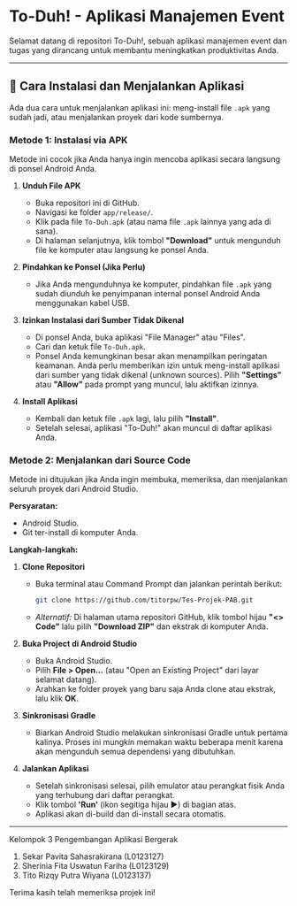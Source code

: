 # To-Duh! - Aplikasi Manajemen Event

Selamat datang di repositori To-Duh!, sebuah aplikasi manajemen event dan tugas yang dirancang untuk membantu meningkatkan produktivitas Anda.

---

## 🚀 Cara Instalasi dan Menjalankan Aplikasi

Ada dua cara untuk menjalankan aplikasi ini: meng-install file `.apk` yang sudah jadi, atau menjalankan proyek dari kode sumbernya.

### Metode 1: Instalasi via APK

Metode ini cocok jika Anda hanya ingin mencoba aplikasi secara langsung di ponsel Android Anda.

1.  **Unduh File APK**
    * Buka repositori ini di GitHub.
    * Navigasi ke folder `app/release/`.
    * Klik pada file `To-Duh.apk` (atau nama file `.apk` lainnya yang ada di sana).
    * Di halaman selanjutnya, klik tombol **"Download"** untuk mengunduh file ke komputer atau langsung ke ponsel Anda.

2.  **Pindahkan ke Ponsel (Jika Perlu)**
    * Jika Anda mengunduhnya ke komputer, pindahkan file `.apk` yang sudah diunduh ke penyimpanan internal ponsel Android Anda menggunakan kabel USB.

3.  **Izinkan Instalasi dari Sumber Tidak Dikenal**
    * Di ponsel Anda, buka aplikasi "File Manager" atau "Files".
    * Cari dan ketuk file `To-Duh.apk`.
    * Ponsel Anda kemungkinan besar akan menampilkan peringatan keamanan. Anda perlu memberikan izin untuk meng-install aplikasi dari sumber yang tidak dikenal (unknown sources). Pilih **"Settings"** atau **"Allow"** pada prompt yang muncul, lalu aktifkan izinnya.

4.  **Install Aplikasi**
    * Kembali dan ketuk file `.apk` lagi, lalu pilih **"Install"**.
    * Setelah selesai, aplikasi "To-Duh!" akan muncul di daftar aplikasi Anda.

### Metode 2: Menjalankan dari Source Code

Metode ini ditujukan jika Anda ingin membuka, memeriksa, dan menjalankan seluruh proyek dari Android Studio.

**Persyaratan:**
* Android Studio.
* Git ter-install di komputer Anda.

**Langkah-langkah:**

1.  **Clone Repositori**
    * Buka terminal atau Command Prompt dan jalankan perintah berikut:
        ```bash
        git clone https://github.com/titorpw/Tes-Projek-PAB.git
        ```
    * *Alternatif:* Di halaman utama repositori GitHub, klik tombol hijau **"<> Code"** lalu pilih **"Download ZIP"** dan ekstrak di komputer Anda.

2.  **Buka Project di Android Studio**
    * Buka Android Studio.
    * Pilih **File > Open...** (atau "Open an Existing Project" dari layar selamat datang).
    * Arahkan ke folder proyek yang baru saja Anda clone atau ekstrak, lalu klik **OK**.

3.  **Sinkronisasi Gradle**
    * Biarkan Android Studio melakukan sinkronisasi Gradle untuk pertama kalinya. Proses ini mungkin memakan waktu beberapa menit karena akan mengunduh semua dependensi yang dibutuhkan.

4.  **Jalankan Aplikasi**
    * Setelah sinkronisasi selesai, pilih emulator atau perangkat fisik Anda yang terhubung dari daftar perangkat.
    * Klik tombol **'Run'** (ikon segitiga hijau ▶️) di bagian atas.
    * Aplikasi akan di-build dan di-install secara otomatis.
---

Kelompok 3 Pengembangan Aplikasi Bergerak
1. Sekar Pavita Sahasrakirana (L0123127)
2. Sherinia Fita Uswatun Fariha (L0123129)
3. Tito Rizqy Putra Wiyana (L0123137)

Terima kasih telah memeriksa projek ini!
